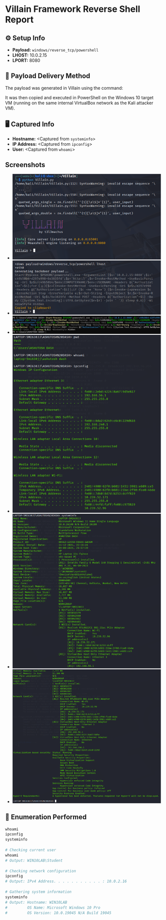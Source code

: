 # Villain Framework Reverse Shell Report

## ⚙️ Setup Info
- **Payload:** `windows/reverse_tcp/powershell`
- **LHOST:** 10.0.2.15
- **LPORT:** 8080

## 🔁 Payload Delivery Method
The payload was generated in Villain using the command:


It was then copied and executed in PowerShell on the Windows 10 target VM (running on the same internal VirtualBox network as the Kali attacker VM).

## 🖥️ Captured Info
- **Hostname:** <Captured from `systeminfo`>
- **IP Address:** <Captured from `ipconfig`>
- **User:** <Captured from `whoami`>

## Screenshots
- ![Villain access Screenshot](screenshots/Screenshot%201.png)
- ![Payload generation in linux](screenshots/Screenshot%202.png)
- ![Payload testing in windows](screenshots/Screenshot%203.png)
- ![Executing Commands](screenshots/Screenshot%204.png)
- ![System info windows 1](screenshots/Screenshot%205.png)
- ![System info windows 2](screenshots/Screenshot%206.png)

## 🔎 Enumeration Performed
```powershell
whoami
ipconfig
systeminfo

# Checking current user
whoami
# Output: WIN10LAB\Student

# Checking network configuration
ipconfig
# Output: IPv4 Address. . . . . . . . . . . : 10.0.2.16

# Gathering system information
systeminfo
# Output: Hostname: WIN10LAB
#         OS Name: Microsoft Windows 10 Pro
#         OS Version: 10.0.19045 N/A Build 19045





